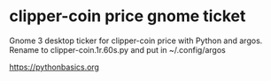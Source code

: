 # clipper-coin price gnome ticket 

Gnome 3 desktop ticker for clipper-coin price with Python and argos. Rename to clipper-coin.1r.60s.py and put in ~/.config/argos

https://pythonbasics.org
